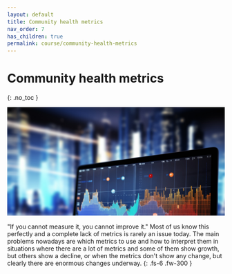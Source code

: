 ```yaml
---
layout: default
title: Community health metrics
nav_order: 7
has_children: true
permalink: course/community-health-metrics
---
```


# Community health metrics
{: .no_toc }

<img src="/assets/images/practical_cm_metrics.jpg" alt="Community health metrics"/>

"If you cannot measure it, you cannot improve it." Most of us know this perfectly and a complete lack of metrics is rarely an issue today. The main problems nowadays are which metrics to use and how to interpret them in situations where there are a lot of metrics and some of them show growth, but others show a decline, or when the metrics don't show any change, but clearly there are enormous changes underway.
{: .fs-6 .fw-300 }